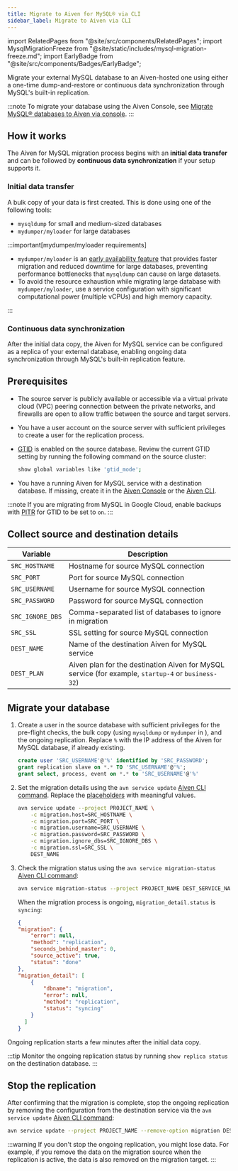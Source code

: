 ```yaml
---
title: Migrate to Aiven for MySQL® via CLI
sidebar_label: Migrate to Aiven via CLI
---
```


import RelatedPages from "@site/src/components/RelatedPages";
import MysqlMigrationFreeze from "@site/static/includes/mysql-migration-freeze.md";
import EarlyBadge from "@site/src/components/Badges/EarlyBadge";

Migrate your external MySQL database to an Aiven-hosted one using either a one-time dump-and-restore or continuous data synchronization through MySQL's built-in replication.

:::note
To migrate your database using the Aiven Console, see
[Migrate MySQL® databases to Aiven via console](/docs/products/mysql/howto/migrate-db-to-aiven-via-console).
:::

## How it works

The Aiven for MySQL migration process begins with an **initial data transfer** and can be
followed by **continuous data synchronization** if your setup supports it.

### Initial data transfer

A bulk copy of your data is first created. This is done using one of the following tools:

- `mysqldump` for small and medium-sized databases
- `mydumper/myloader` <EarlyBadge/> for large databases

:::important[mydumper/myloader requirements]

- `mydumper/myloader` is an
  [early availability feature](/docs/platform/concepts/service-and-feature-releases) that
  provides faster migration and reduced downtime for large databases, preventing
  performance bottlenecks that `mysqldump` can cause on large datasets.
- To avoid the resource exhaustion while migrating large database with `mydumper/myloader`,
  use a service configuration with significant computational power (multiple vCPUs) and
  high memory capacity.

:::

### Continuous data synchronization

After the initial data copy, the Aiven for MySQL service can be configured as a replica of
your external database, enabling ongoing data synchronization through MySQL's built-in
replication feature.

## Prerequisites

- The source server is publicly available or accessible via a virtual private cloud (VPC)
  peering connection between the private networks, and firewalls are open to allow traffic
  between the source and target servers.
- You have a user account on the source server with sufficient privileges to create a user
  for the replication process.
- [GTID](https://dev.mysql.com/doc/refman/8.0/en/replication-gtids.html) is enabled on the
  source database. Review the current GTID setting by running the following command on the
  source cluster:

  ```bash
  show global variables like 'gtid_mode';
  ```

- You have a running Aiven for MySQL service with a destination database. If missing,
  create it in the [Aiven Console](/docs/products/mysql/get-started) or the
  [Aiven CLI](/docs/tools/cli/service-cli#avn-cli-service-create).

:::note
If you are migrating from MySQL in Google Cloud, enable backups with
[PITR](https://cloud.google.com/sql/docs/mysql/backup-recovery/pitr) for
GTID to be set to `on`.
:::

## Collect source and destination details

|     Variable     |                                              Description                                               |
|------------------|--------------------------------------------------------------------------------------------------------|
| `SRC_HOSTNAME`   | Hostname for source MySQL connection                                                                   |
| `SRC_PORT`       | Port for source MySQL connection                                                                       |
| `SRC_USERNAME`   | Username for source MySQL connection                                                                   |
| `SRC_PASSWORD`   | Password for source MySQL connection                                                                   |
| `SRC_IGNORE_DBS` | Comma-separated list of databases to ignore in migration                                               |
| `SRC_SSL`        | SSL setting for source MySQL connection                                                                |
| `DEST_NAME`      | Name of the destination Aiven for MySQL service                                                        |
| `DEST_PLAN`      | Aiven plan for the destination Aiven for MySQL service  (for example, `startup-4` or `business-32`)    |

## Migrate your database

<MysqlMigrationFreeze/>

1. Create a user in the source database with sufficient privileges for the pre-flight
   checks, the bulk copy (using `mysqldump` or `mydumper` in <EarlyBadge/>), and the ongoing
   replication. Replace `%` with the IP address of the Aiven for MySQL database, if already
   existing.

    ```sql
    create user 'SRC_USERNAME'@'%' identified by 'SRC_PASSWORD';
    grant replication slave on *.* TO 'SRC_USERNAME'@'%';
    grant select, process, event on *.* to 'SRC_USERNAME'@'%'
    ```

1.  Set the migration details using the `avn service update`
    [Aiven CLI command](/docs/tools/cli/service-cli#avn-cli-service-update). Replace the
    [placeholders](/docs/products/mysql/howto/migrate-from-external-mysql#collect-source-and-destination-details)
    with meaningful values.

    ```bash
    avn service update --project PROJECT_NAME \
        -c migration.host=SRC_HOSTNAME \
        -c migration.port=SRC_PORT \
        -c migration.username=SRC_USERNAME \
        -c migration.password=SRC_PASSWORD \
        -c migration.ignore_dbs=SRC_IGNORE_DBS \
        -c migration.ssl=SRC_SSL \
        DEST_NAME
    ```

1.  Check the migration status using the `avn service migration-status`
    [Aiven CLI command](/docs/tools/cli/service-cli#avn-cli-service-migration-status):

    ```bash
    avn service migration-status --project PROJECT_NAME DEST_SERVICE_NAME
    ```

    When the migration process is ongoing, `migration_detail.status` is `syncing`:

    ```json
    {
    "migration": {
        "error": null,
        "method": "replication",
        "seconds_behind_master": 0,
        "source_active": true,
        "status": "done"
    },
    "migration_detail": [
        {
            "dbname": "migration",
            "error": null,
            "method": "replication",
            "status": "syncing"
        }
      ]
    }
    ```

Ongoing replication starts a few minutes after the initial data copy.

:::tip
Monitor the ongoing replication status by running `show replica status` on the destination
database.
:::

## Stop the replication

After confirming that the migration is complete, stop the ongoing replication by removing
the configuration from the destination service via the `avn service update`
[Aiven CLI command](/docs/tools/cli/service-cli#avn-cli-service-update):

```bash
avn service update --project PROJECT_NAME --remove-option migration DEST_NAME
```

:::warning
If you don't stop the ongoing replication, you might lose data. For example, if you remove
the data on the migration source when the replication is active, the data is also removed
on the migration target.
:::
